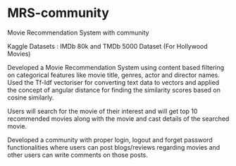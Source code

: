 # MRS-community
Movie Recommendation System with community 

Kaggle Datasets : IMDb 80k and TMDb 5000 Dataset
(For Hollywood Movies)

Developed a Movie Recommendation System using content based filtering on categorical features like movie title, genres, actor and director names. 
Used the Tf-Idf vectoriser for converting text data to vectors and applied the concept of angular distance for finding the similarity scores based on cosine similarly.

Users will search for the movie of their interest and will get top 10 recommended movies along with the movie and cast details of the searched movie.

Developed a community with proper login, logout and forget password functionalities where users can post blogs/reviews regarding movies and other users can write comments on those posts.
